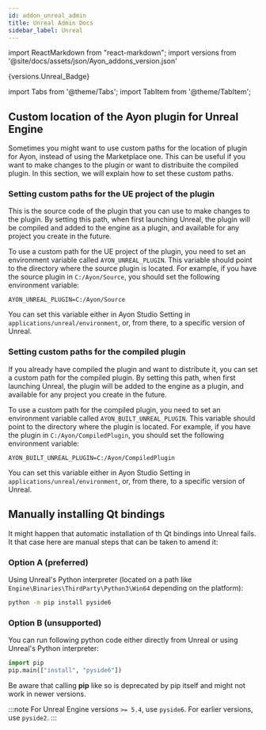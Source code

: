```yaml
---
id: addon_unreal_admin
title: Unreal Admin Docs
sidebar_label: Unreal
---
```


import ReactMarkdown from "react-markdown";
import versions from '@site/docs/assets/json/Ayon_addons_version.json'

<ReactMarkdown>
{versions.Unreal_Badge}
</ReactMarkdown>

import Tabs from '@theme/Tabs';
import TabItem from '@theme/TabItem';

## Custom location of the Ayon plugin for Unreal Engine

Sometimes you might want to use custom paths for the location of plugin for Ayon, instead of using the Marketplace one. This can be useful if you want to make changes to the plugin or want to distribuite the compiled plugin. In this section, we will explain how to set these custom paths.

### Setting custom paths for the UE project of the plugin

This is the source code of the plugin that you can use to make changes to the plugin. By setting this path, when first launching Unreal, the plugin will be compiled and added to the engine as a plugin, and available for any project you create in the future.

To use a custom path for the UE project of the plugin, you need to set an environment variable called `AYON_UNREAL_PLUGIN`. This variable should point to the directory where the source plugin is located. For example, if you have the source plugin in `C:/Ayon/Source`, you should set the following environment variable:

`AYON_UNREAL_PLUGIN=C:/Ayon/Source`

You can set this variable either in Ayon Studio Setting in `applications/unreal/environment`, or, from there, to a specific version of Unreal.

### Setting custom paths for the compiled plugin

If you already have compiled the plugin and want to distribute it, you can set a custom path for the compiled plugin. By setting this path, when first launching Unreal, the plugin will be added to the engine as a plugin, and available for any project you create in the future.

To use a custom path for the compiled plugin, you need to set an environment variable called `AYON_BUILT_UNREAL_PLUGIN`. This variable should point to the directory where the plugin is located. For example, if you have the plugin in `C:/Ayon/CompiledPlugin`, you should set the following environment variable:

`AYON_BUILT_UNREAL_PLUGIN=C:/Ayon/CompiledPlugin`

You can set this variable either in Ayon Studio Setting in `applications/unreal/environment`, or, from there, to a specific version of Unreal.

## Manually installing Qt bindings

It might happen that automatic installation of th Qt bindings into Unreal fails. It that case here are manual steps that can be taken to amend it:

### Option A (preferred)

Using Unreal's Python interpreter (located on a path like `Engine\Binaries\ThirdParty\Python3\Win64` depending on the platform):

```sh
python -m pip install pyside6
```
### Option B (unsupported)
You can run following python code either directly from Unreal or using Unreal's Python interpreter:

```python
import pip
pip.main(["install", "pyside6"])
```

Be aware that calling **pip** like so is deprecated by pip itself and might not work in newer versions.

:::note
For Unreal Engine versions `>= 5.4`, use `pyside6`. For earlier versions, use `pyside2`.
:::
